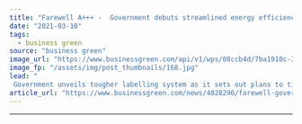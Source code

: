 ```yaml
---
title: "Farewell A+++ -  Government debuts streamlined energy efficiency labelling system in greener product standards push"
date: "2021-03-10"
tags: 
  - business green
source: "business green"
image_url: "https://www.businessgreen.com/api/v1/wps/08ccb4d/7ba1910c-3c13-430e-ba22-60fba5bc305e/9/iStock-914788136-185x114.jpg"
image_fp: "/assets/img/post_thumbnails/168.jpg"
lead: "
 Government unveils tougher labelling system as it sets out plans to tighten energy efficiency standards and introduce right to repair law ..."
article_url: "https://www.businessgreen.com/news/4028296/farewell-government-debuts-streamlined-energy-efficiency-labelling-greener-product-standards-push"
---
```


---
